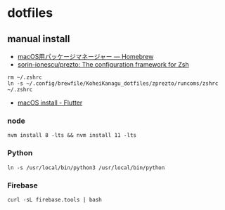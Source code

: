 # dotfiles


## manual install

- [macOS用パッケージマネージャー — Homebrew](https://brew.sh/index_ja)
- [sorin\-ionescu/prezto: The configuration framework for Zsh](https://github.com/sorin-ionescu/prezto)
```
rm ~/.zshrc
ln -s ~/.config/brewfile/KoheiKanagu_dotfiles/zprezto/runcoms/zshrc ~/.zshrc
```
- [macOS install \- Flutter](https://flutter.dev/docs/get-started/install/macos)

### node
```
nvm install 8 -lts && nvm install 11 -lts
```

### Python
```
ln -s /usr/local/bin/python3 /usr/local/bin/python
```

### Firebase
```
curl -sL firebase.tools | bash
```
